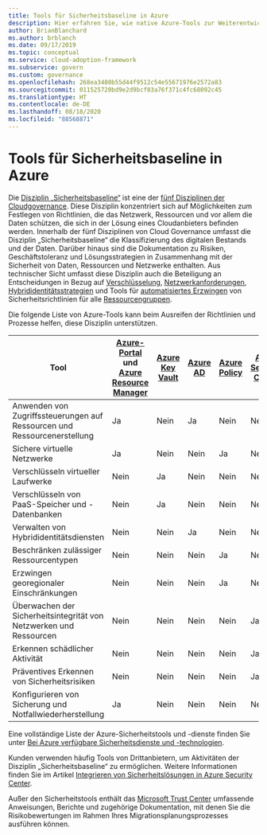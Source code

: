 ```yaml
---
title: Tools für Sicherheitsbaseline in Azure
description: Hier erfahren Sie, wie native Azure-Tools zur Weiterentwicklung von Richtlinien und Prozessen beitragen können, die die Disziplin „Sicherheitsbaseline“ unterstützen.
author: BrianBlanchard
ms.author: brblanch
ms.date: 09/17/2019
ms.topic: conceptual
ms.service: cloud-adoption-framework
ms.subservice: govern
ms.custom: governance
ms.openlocfilehash: 268ea3480b55d44f9512c54e55671976e2572a83
ms.sourcegitcommit: 011525720bd9e2d9bcf03a76f371c4fc68092c45
ms.translationtype: HT
ms.contentlocale: de-DE
ms.lasthandoff: 08/18/2020
ms.locfileid: "88568871"
---
```

# <a name="security-baseline-tools-in-azure"></a>Tools für Sicherheitsbaseline in Azure

Die [Disziplin „Sicherheitsbaseline“](./index.md) ist eine der [fünf Disziplinen der Cloudgovernance](../governance-disciplines.md). Diese Disziplin konzentriert sich auf Möglichkeiten zum Festlegen von Richtlinien, die das Netzwerk, Ressourcen und vor allem die Daten schützen, die sich in der Lösung eines Cloudanbieters befinden werden. Innerhalb der fünf Disziplinen von Cloud Governance umfasst die Disziplin „Sicherheitsbaseline“ die Klassifizierung des digitalen Bestands und der Daten. Darüber hinaus sind die Dokumentation zu Risiken, Geschäftstoleranz und Lösungsstrategien in Zusammenhang mit der Sicherheit von Daten, Ressourcen und Netzwerke enthalten. Aus technischer Sicht umfasst diese Disziplin auch die Beteiligung an Entscheidungen in Bezug auf [Verschlüsselung](../../decision-guides/encryption/index.md), [Netzwerkanforderungen](../../decision-guides/software-defined-network/index.md), [Hybrididentitätsstrategien](../../decision-guides/identity/index.md) und Tools für [automatisiertes Erzwingen](../../decision-guides/policy-enforcement/index.md) von Sicherheitsrichtlinien für alle [Ressourcengruppen](../../decision-guides/resource-consistency/index.md).

Die folgende Liste von Azure-Tools kann beim Ausreifen der Richtlinien und Prozesse helfen, diese Disziplin unterstützen.

| Tool | [Azure-Portal](https://azure.microsoft.com/features/azure-portal) und [Azure Resource Manager](/azure/azure-resource-manager/management/overview)  | [Azure Key Vault](/azure/key-vault)  | [Azure AD](/azure/active-directory/fundamentals/active-directory-whatis) | [Azure Policy](/azure/governance/policy/overview) | [Azure Security Center](/azure/security-center/security-center-intro) | [Azure Monitor](/azure/azure-monitor/overview) |
|------------------------------------------------------------|---------------------------------|-----------------|----------|--------------|-----------------------|---------------|
| Anwenden von Zugriffssteuerungen auf Ressourcen und Ressourcenerstellung   | Ja                             | Nein              | Ja      | Nein           | Nein                    | Nein            |
| Sichere virtuelle Netzwerke                                    | Ja                             | Nein              | Nein       | Ja          | Nein                    | Nein            |
| Verschlüsseln virtueller Laufwerke                                     | Nein                              | Ja             | Nein       | Nein           | Nein                    | Nein            |
| Verschlüsseln von PaaS-Speicher und -Datenbanken                         | Nein                              | Ja             | Nein       | Nein           | Nein                    | Nein            |
| Verwalten von Hybrididentitätsdiensten                            | Nein                              | Nein              | Ja      | Nein           | Nein                    | Nein            |
| Beschränken zulässiger Ressourcentypen                         | Nein                              | Nein              | Nein       | Ja          | Nein                    | Nein            |
| Erzwingen georegionaler Einschränkungen                          | Nein                              | Nein              | Nein       | Ja          | Nein                    | Nein            |
| Überwachen der Sicherheitsintegrität von Netzwerken und Ressourcen          | Nein                              | Nein              | Nein       | Nein           | Ja                   | Ja           |
| Erkennen schädlicher Aktivität                                  | Nein                              | Nein              | Nein       | Nein           | Ja                   | Ja           |
| Präventives Erkennen von Sicherheitsrisiken                        | Nein                              | Nein              | Nein       | Nein           | Ja                   | Nein            |
| Konfigurieren von Sicherung und Notfallwiederherstellung                     | Ja                             | Nein              | Nein       | Nein           | Nein                    | Nein            |

Eine vollständige Liste der Azure-Sicherheitstools und -dienste finden Sie unter [Bei Azure verfügbare Sicherheitsdienste und -technologien](/azure/security/fundamentals/services-technologies).

Kunden verwenden häufig Tools von Drittanbietern, um Aktivitäten der Disziplin „Sicherheitsbaseline“ zu ermöglichen. Weitere Informationen finden Sie im Artikel [Integrieren von Sicherheitslösungen in Azure Security Center](/azure/security-center/security-center-partner-integration).

Außer den Sicherheitstools enthält das [Microsoft Trust Center](https://www.microsoft.com/microsoft-365/business/compliance-solutions#office-KeyMessages-k3j63yo) umfassende Anweisungen, Berichte und zugehörige Dokumentation, mit denen Sie die Risikobewertungen im Rahmen Ihres Migrationsplanungsprozesses ausführen können.
